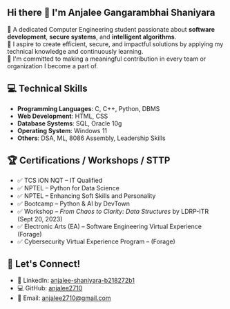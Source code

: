 ## Hi there 👋 I'm Anjalee Gangarambhai Shaniyara

🚀 A dedicated Computer Engineering student passionate about **software development**, **secure systems**, and **intelligent algorithms**.  
🔎 I aspire to create efficient, secure, and impactful solutions by applying my technical knowledge and continuously learning.  
🎯 I'm committed to making a meaningful contribution in every team or organization I become a part of.

## 💻 Technical Skills

- **Programming Languages**: C, C++, Python, DBMS  
- **Web Development**: HTML, CSS  
- **Database Systems**: SQL, Oracle 10g  
- **Operating System**: Windows 11  
- **Others**: DSA, ML, 8086 Assembly, Leadership Skills  

## 🏆 Certifications / Workshops / STTP

- ✅ TCS iON NQT – IT Qualified  
- ✅ NPTEL – Python for Data Science  
- ✅ NPTEL – Enhancing Soft Skills and Personality  
- ✅ Bootcamp – Python & AI by DevTown  
- ✅ Workshop – *From Chaos to Clarity: Data Structures* by LDRP-ITR (Sept 20, 2023)
- ✅ Electronic Arts (EA) – Software Engineering Virtual Experience (Forage)  
- ✅ Cybersecurity Virtual Experience Program – (Forage)

## 🔗 Let's Connect!

- 🔗 LinkedIn: [anjalee-shaniyara-b218272b1](https://www.linkedin.com/in/anjalee-shaniyara-b218272b1)  
- 💻 GitHub: [anjalee2710](https://github.com/anjalee2710)  
- 📧 Email: [anjalee2710@gmail.com](mailto:anjalee2710@gmail.com)


<!--
**anjalee2710/anjalee2710** is a ✨ _special_ ✨ repository because its `README.md` (this file) appears on your GitHub profile.

